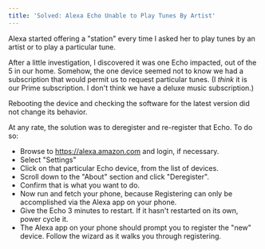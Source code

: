```yaml
---
title: 'Solved: Alexa Echo Unable to Play Tunes By Artist'
---
```


Alexa started offering a "station" every time I asked her to play tunes by an artist or to play a particular tune.

After a little investigation, I discovered it was one Echo impacted, out of the 5 in our home. Somehow, the one device seemed not to know we had a subscription that would permit us to request particular tunes. (I *think* it is our Prime subscription. I don't think we have a deluxe music subscription.)

Rebooting the device and checking the software for the latest version did not change its behavior.

At any rate, the solution was to deregister and re-register that Echo.  To do so:

* Browse to https://alexa.amazon.com and login, if necessary.
* Select "Settings"
* Click on that particular Echo device, from the list of devices.
* Scroll down to the "About" section and click "Deregister".
* Confirm that is what you want to do.
* Now run and fetch your phone, because Registering can only be accomplished via the Alexa app on your phone.
* Give the Echo 3 minutes to restart.  If it hasn't restarted on its own, power cycle it.
* The Alexa app on your phone should prompt you to register the "new" device. Follow the wizard as it walks you through registering.
